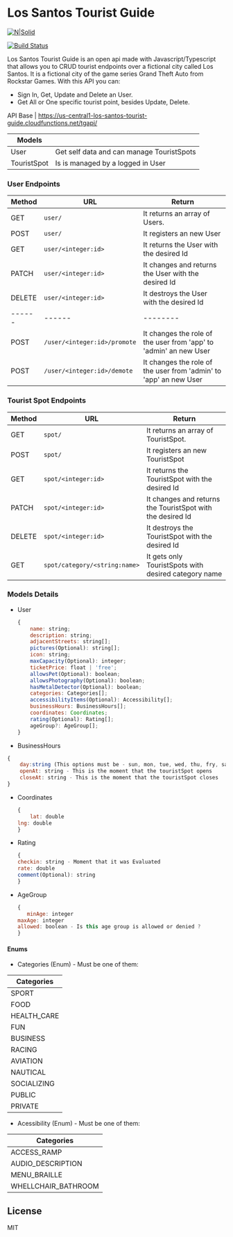 # Los Santos Tourist Guide

[![N|Solid](https://cldup.com/dTxpPi9lDf.thumb.png)](https://nodesource.com/products/nsolid)

[![Build Status](https://travis-ci.org/joemccann/dillinger.svg?branch=master)](https://travis-ci.org/joemccann/dillinger)

Los Santos Tourist Guide is an open api made with Javascript/Typescript that allows you to CRUD tourist endpoints over a fictional city called Los Santos. It is a fictional city of the game series Grand Theft Auto from Rockstar Games. With this API you can:

  - Sign In, Get, Update and Delete an User.
  - Get All or One specific tourist point, besides Update, Delete.


API Base | https://us-central1-los-santos-tourist-guide.cloudfunctions.net/tgapi/

| Models |  |
| ------ | ------ |
| User | Get self data and can manage TouristSpots |
| TouristSpot | Is is managed by a logged in User |

### User Endpoints
| Method | URL | Return |
| ------ | ------ | -------- |
| GET | ```user/``` | It returns an array of Users.|
| POST | ```user/``` | It registers an new User |
| GET | ```user/<integer:id>``` | It returns the User with the desired Id |
| PATCH | ```user/<integer:id>``` | It changes and returns the User with the desired Id |
| DELETE | ```user/<integer:id>``` | It destroys the User with the desired Id |
| ------ | ------ | -------- |
| POST | ```/user/<integer:id>/promote``` | It changes the role of the user from 'app' to 'admin' an new User |
| POST | ```/user/<integer:id>/demote``` | It changes the role of the user from 'admin' to 'app' an new User |

### Tourist Spot Endpoints
| Method | URL | Return |
| ------ | ------ | -------- |
| GET | ```spot/``` | It returns an array of TouristSpot.|
| POST | ```spot/``` | It registers an new TouristSpot |
| GET | ```spot/<integer:id>``` | It returns the TouristSpot with the desired Id |
| PATCH | ```spot/<integer:id>``` | It changes and returns the TouristSpot with the desired Id |
| DELETE | ```spot/<integer:id>``` | It destroys the TouristSpot with the desired Id |get /spot/category/:name
| GET | ```spot/category/<string:name>``` | It gets only TouristSpots with desired category name |

### Models Details

* User
    ```js
    {
        name: string;
        description: string;
        adjacentStreets: string[];
        pictures(Optional): string[];
        icon: string;
        maxCapacity(Optional): integer;
        ticketPrice: float | 'free';
        allowsPet(Optional): boolean;
        allowsPhotography(Optional): boolean;
        hasMetalDetector(Optional): boolean;
        categories: Categories[];
        accessibilityItems(Optional): Accessibility[];
        businessHours: BusinessHours[];
        coordinates: Coordinates;
        rating(Optional): Rating[];
        ageGroup?: AgeGroup[];
    }
    ```

* BusinessHours
```js
{
	day:string (This options must be - sun, mon, tue, wed, thu, fry, sat )
	openAt: string - This is the moment that the touristSpot opens
	closeAt: string - This is the moment that the touristSpot closes
}
```

* Coordinates
    ```js
    {
        lat: double
	lng: double
    }
    ```

* Rating
     ```js
    {
	checkin: string - Moment that it was Evaluated
	rate: double
	comment(Optional): string
    }
    ```

* AgeGroup
     ```js
    {
        minAge: integer
	maxAge: integer
	allowed: boolean - Is this age group is allowed or denied ?
    }
    ```
    
#### Enums
* Categories (Enum) - Must be one of them:

| Categories |
| ----- |
| SPORT |
| FOOD |
| HEALTH_CARE |
| FUN |
| BUSINESS |
| RACING |
| AVIATION |
| NAUTICAL |
| SOCIALIZING |
| PUBLIC |
| PRIVATE |

* Acessibility (Enum) - Must be one of them:

| Categories |
| ------ |
| ACCESS_RAMP |
| AUDIO_DESCRIPTION |
| MENU_BRAILLE |
| WHELLCHAIR_BATHROOM |

License
----

MIT
